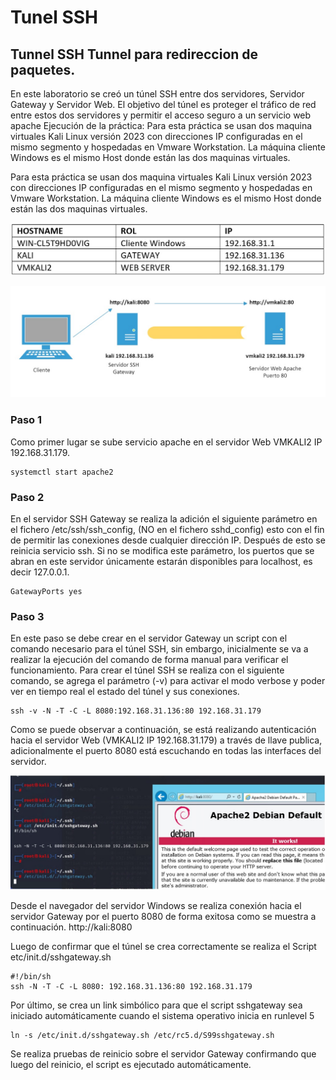 # Tunel SSH


## Tunnel SSH Tunnel para redireccion de paquetes.

En este laboratorio se creó un túnel SSH entre dos servidores, Servidor Gateway y Servidor Web. El objetivo del túnel es proteger el tráfico de red entre estos dos servidores y permitir el acceso seguro a un servicio web apache
Ejecución de la práctica:
Para esta práctica se usan dos maquina virtuales Kali Linux versión 2023 con direcciones IP configuradas en el mismo segmento y hospedadas en Vmware Workstation.
La máquina cliente Windows es el mismo Host donde están las dos maquinas virtuales.


Para esta práctica se usan dos maquina virtuales Kali Linux versión 2023 con direcciones IP configuradas en el mismo segmento y hospedadas en Vmware Workstation.
La máquina cliente Windows es el mismo Host donde están las dos maquinas virtuales.


<p align="center">
<img src="https://raw.githubusercontent.com/CesarBeltran/Tunel-SSH/main/Img/Tabla_Srv.jpg" width="740" />
</p>


<p align="center">
<img src="https://raw.githubusercontent.com/CesarBeltran/Tunel-SSH/main/Img/Diagrama.jpg" width="740" />
</p>

### Paso 1
Como primer lugar se sube servicio apache en el servidor Web VMKALI2 IP 192.168.31.179.

	systemctl start apache2
	

### Paso 2
En el servidor SSH Gateway se realiza la adición el siguiente parámetro en el fichero /etc/ssh/ssh_config, (NO en el fichero sshd_config) esto con el fin de permitir las conexiones desde cualquier dirección IP. Después de esto se reinicia servicio ssh.
Si no se modifica este parámetro, los puertos que se abran en este servidor únicamente estarán disponibles para localhost, es decir 127.0.0.1. 

	GatewayPorts yes
	

### Paso 3
En este paso se debe crear en el servidor Gateway un script con el comando necesario para el túnel SSH, sin embargo, inicialmente se va a realizar la ejecución del comando de forma manual para verificar el funcionamiento.
Para crear el túnel SSH se realiza con el siguiente comando, se agrega el parámetro (-v) para activar el modo verbose y poder ver en tiempo real el estado del túnel y sus conexiones.

	ssh -v -N -T -C -L 8080:192.168.31.136:80 192.168.31.179


Como se puede observar a continuación, se está realizando autenticación hacia el servidor Web (VMKALI2 IP 192.168.31.179) a través de llave publica, adicionalmente el puerto 8080 está escuchando en todas las interfaces del servidor.


<p align="center">
<img src="https://raw.githubusercontent.com/CesarBeltran/Tunel-SSH/main/Img/Webp8080.jpg" width="700" />
</p>


Desde el navegador del servidor Windows se realiza conexión hacia el servidor Gateway por el puerto 8080 de forma exitosa como se muestra a continuación.
http://kali:8080 

Luego de confirmar que el túnel se crea correctamente se realiza el Script etc/init.d/sshgateway.sh
	
	#!/bin/sh
	ssh -N -T -C -L 8080: 192.168.31.136:80 192.168.31.179

Por último, se crea un link simbólico para que el script sshgateway sea iniciado automáticamente cuando el sistema operativo inicia en runlevel 5

	ln -s /etc/init.d/sshgateway.sh /etc/rc5.d/S99sshgateway.sh


Se realiza pruebas de reinicio sobre el servidor Gateway confirmando que luego del reinicio, el script es ejecutado automáticamente.



